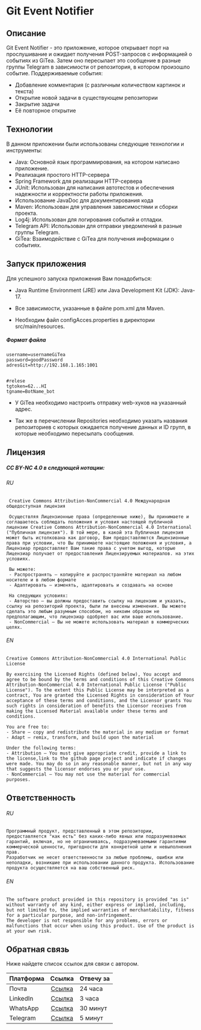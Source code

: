 # Git Event Notifier

## Описание

Git Event Notifier - это приложение, которое открывает порт на прослушивание и ожидает получения POST-запросов с информацией о событиях из GiTea. Затем оно пересылает это сообщение в разные группы Telegram в зависимости от репозитория, в котором произошло событие.
Поддерживаемые события: 
- Добавление комментария (с различным количеством картинок и текста)
- Открытие новой задачи в существующем репозитории
- Закрытие задачи
- Её повторное открытие 

## Технологии

В данном приложении были использованы следующие технологии и инструменты:

- Java: Основной язык программирования, на котором написано приложение.
- Реализация простого HTTP-сервера
- Spring Framework для реализации HTTP-сервера
- JUnit: Использован для написания автотестов и обеспечения надежности и корректности работы приложения.
- Использование JavaDoc для документирования кода
- Maven: Использован для управления зависимостями и сборки проекта.
- Log4j: Использован для логирования событий и отладки.
- Telegram API: Использован для отправки уведомлений в разные группы Telegram.
- GiTea: Взаимодействие с GiTea для получения информации о событиях.



## Запуск приложения
Для успешного запуска приложения Вам понадобиться:
- Java Runtime Environment (JRE) или Java Development Kit (JDK): Java-17. 

- Все зависимости, указанные в файле pom.xml для Maven.

- Необходим файл configAcces.properties в  директории src/main/resources. 
##### Формат файла 
    username=usernameGiTea
    password=goodPassword
    adresGit=http://192.168.1.165:1001
    
    
    #relese
    tgtoken=62...HI
    tgname=BotName_bot

  - У GiTea необходимо настроить отправку web-хуков на указанный адрес.

  - Так же в перечислении Repositories необходимо указать названия репозиториев с которых ожидается получение данных и ID групп, в которые необходимо пересылать сообщения.

    

## Лицензия

##### CC BY-NC 4.0 в следующей нотации:
  ###### RU
     Creative Commons Attribution-NonCommercial 4.0 Международная общедоступная лицензия
     
     Осуществляя Лицензионные права (определенные ниже), Вы принимаете и соглашаетесь соблюдать положения и условия настоящей публичной лицензии Creative Commons Attribution-NonCommercial 4.0 International ("Публичная лицензия"). В той мере, в какой эта Публичная лицензия может быть истолкована как договор, Вам предоставляются Лицензионные права при условии, что Вы принимаете настоящие положения и условия, а Лицензиар предоставляет Вам такие права с учетом выгод, которые Лицензиар получает от предоставления Лицензируемых материалов. на этих условиях.
    
     Вы можете:
     - Распространять — копируйте и распространяйте материал на любом носителе и в любом формате
     - Адаптировать — изменять, адаптировать и создавать на основе 
     
     На следующих условиях:
     - Авторство — вы должны предоставить ссылку на лицензию и указать, ссылку на репозиторий проекта, были ли внесены изменения. Вы можете сделать это любым разумным способом, но никоим образом не предполагающим, что лицензиар одобряет вас или ваше использование.
     - NonCommercial — Вы не можете использовать материал в коммерческих целях.
     
  ###### EN
    Creative Commons Attribution-NonCommercial 4.0 International Public License
    
    By exercising the Licensed Rights (defined below), You accept and agree to be bound by the terms and conditions of this Creative Commons Attribution-NonCommercial 4.0 International Public License ("Public License"). To the extent this Public License may be interpreted as a contract, You are granted the Licensed Rights in consideration of Your acceptance of these terms and conditions, and the Licensor grants You such rights in consideration of benefits the Licensor receives from making the Licensed Material available under these terms and conditions.
    
    You are free to:
    - Share — copy and redistribute the material in any medium or format
    - Adapt — remix, transform, and build upon the material
    
    Under the following terms:
    - Attribution — You must give appropriate credit, provide a link to the license,link to the github page project and indicate if changes were made. You may do so in any reasonable manner, but not in any way that suggests the licensor endorses you or your use.
    - NonCommercial — You may not use the material for commercial purposes.

## Ответственность
###### RU
    Программный продукт, представленный в этом репозитории, предоставляется "как есть" без каких-либо явных или подразумеваемых гарантий, включая, но не ограничиваясь, подразумеваемыми гарантиями коммерческой ценности, пригодности для конкретной цели и невыполнения прав. 
    Разработчик не несет ответственности за любые проблемы, ошибки или неполадки, возникшие при использовании данного продукта. Использование продукта осуществляется на ваш собственный риск.
      
###### EN
    The software product provided in this repository is provided "as is" without warranty of any kind, either express or implied, including, but not limited to, the implied warranties of merchantability, fitness for a particular purpose, and non-infringement.
    The developer is not responsible for any problems, errors or malfunctions that occur when using this product. Use of the product is at your own risk.

## Обратная связь
Ниже найдете список ссылок для связи с автором.

| Платформа     | Ссылка                                                                    | Отвечу за |
| ------------- |:-------------------------------------------------------------------------:| --------- |
| Почта         | [Ссылка](mailto:andrewoficial@yandex.ru "Ссылка")                         | 24 часа   |
| LinkedIn      | [Ссылка](https://www.linkedin.com/in/andrey-kantser-126554258/ "Ссылка")  | 3 часа    |
| WhatsApp      | [Ссылка](https://wa.me/89992175007, "Ссылка")                             | 30 минут  |
| Telegram      | [Ссылка](https://t.me/function_void "Ссылка")                             | 5 минут   |
